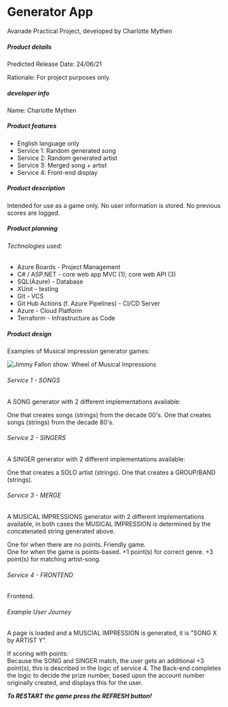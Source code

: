 # Generator App
Avanade Practical Project, developed by Charlotte Mythen

##### Product details
Predicted Release Date: 24/06/21

Rationale: For project purposes only. 

##### developer info 
Name: Charlotte Mythen

##### Product features
* English language only
* Service 1: Random generated song 
* Service 2: Random generated artist 
* Service 3: Merged song + artist
* Service 4: Front-end display

##### Product description
Intended for use as a game only. 
No user information is stored. 
No previous scores are logged.


##### Product planning

###### Technologies used: 
- Azure Boards - Project Management
- C# / ASP.NET - core web app MVC (1); core web API (3)
- SQL(Azure) - Database
- XUnit - testing
- Git - VCS
- Git Hub Actions (f. Azure Pipelines) - CI/CD Server
- Azure - Cloud Platform
- Terraform - Infrastructure as Code

##### Product design

Examples of Musical impression generator games:

![Jimmy Fallon show: Wheel of Musical Impressions](https://s3.r29static.com/bin/public/369/0,0,600,315/x,80/1476953/image.jpg)


###### Service 1 - SONGS
A SONG generator with 2 different implementations available:

One that creates songs (strings) from the decade 00's.
One that creates songs (strings) from the decade 80's.

###### Service 2 - SINGERS
A SINGER generator with 2 different implementations available:

One that creates a SOLO artist (strings).
One that creates a GROUP/BAND (strings).

###### Service 3 - MERGE
A MUSICAL IMPRESSIONS generator with 2 different implementations available, in both cases the MUSICAL IMPRESSION is determined by the concatenated string generated above.

One for when there are no points. Friendly game.  
One for when the game is points-based. +1 point(s) for correct genre. +3 point(s) for matching artist-song. 

###### Service 4 - FRONTEND
Frontend. 

###### Example User Journey
A page is loaded and a MUSCIAL IMPRESSION is generated, it is "SONG X by ARTIST Y”.

If scoring with points:  
Because the SONG and SINGER match, the user gets an additional +3 point(s), this is described in the logic of service 4.
The Back-end completes the logic to decide the prize number, based upon the account number originally created, and displays this for the user.

**_To RESTART the game press the REFRESH button!_**
